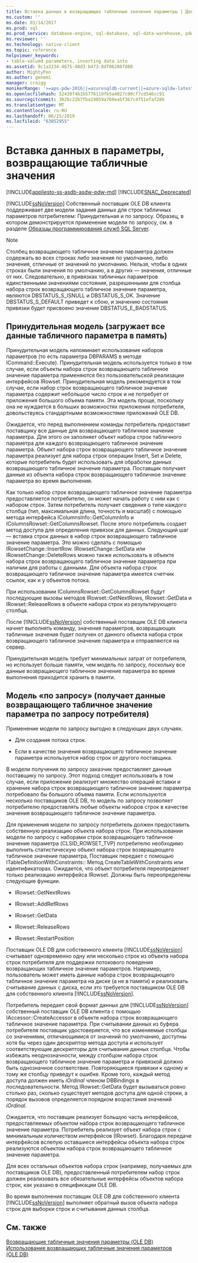 ```yaml
---
title: Вставка данных в возвращающих табличные значения параметры | Документация Майкрософт
ms.custom: ''
ms.date: 03/14/2017
ms.prod: sql
ms.prod_service: database-engine, sql-database, sql-data-warehouse, pdw
ms.reviewer: ''
ms.technology: native-client
ms.topic: reference
helpviewer_keywords:
- table-valued parameters, inserting data into
ms.assetid: 9c1a3234-4675-40d3-b473-8df06208f880
author: MightyPen
ms.author: genemi
manager: craigg
monikerRange: '>=aps-pdw-2016||=azuresqldb-current||=azure-sqldw-latest||>=sql-server-2016||=sqlallproducts-allversions||>=sql-server-linux-2017||=azuresqldb-mi-current'
ms.openlocfilehash: 52420f4b1b5776119fb5a4827c90cf7cd546cc91
ms.sourcegitcommit: 3026c22b7fba19059a769ea5f367c4f51efaf286
ms.translationtype: MT
ms.contentlocale: ru-RU
ms.lasthandoff: 06/15/2019
ms.locfileid: "63052955"
---
```

# <a name="inserting-data-into-table-valued-parameters"></a>Вставка данных в параметры, возвращающие табличные значения
[!INCLUDE[appliesto-ss-asdb-asdw-pdw-md](../../includes/appliesto-ss-asdb-asdw-pdw-md.md)]
[!INCLUDE[SNAC_Deprecated](../../includes/snac-deprecated.md)]

  [!INCLUDE[ssNoVersion](../../includes/ssnoversion-md.md)] Собственный поставщик OLE DB клиента поддерживает две модели задания данных для строк табличных параметров потребителем: Принудительная и по запросу. Образец, в котором демонстрируется применение модели по запросу, см. в разделе [Образцы программирования служб SQL Server](https://msftdpprodsamples.codeplex.com/).  
  
> [!NOTE]  
>  Столбец возвращающего табличное значение параметра должен содержать во всех строках либо значения по умолчанию, либо значения, отличные от значений по умолчанию. Нельзя, чтобы в одних строках были значения по умолчанию, а в других — значения, отличные от них. Следовательно, в привязках табличных параметров единственными значениями состояния, разрешенными для столбца набора строк возвращающего табличное значение параметра, являются DBSTATUS_S_ISNULL и DBSTATUS_S_OK. Значение DBSTATUS_S_DEFAULT приведет к сбою, и значению состояния привязки будет присвоено значение DBSTATUS_E_BADSTATUS.  
  
## <a name="push-model-loads-all-table-valued-paremeter-data-in-memory"></a>Принудительная модель (загружает все данные табличного параметра в память)  
 Принудительная модель напоминает использование наборов параметров (то есть параметра DBPARAMS в методе ICommand::Execute). Принудительная модель используется только в том случае, если объекты набора строк возвращающего табличное значение параметра применяются без пользовательской реализации интерфейсов IRowset. Принудительная модель рекомендуется в том случае, если набор строк возвращающего табличное значение параметра содержит небольшое число строк и не потребует от приложения большого объема памяти. Эта модель проще, поскольку она не нуждается в больших возможностях приложения потребителя, довольствуясь стандартными возможностями приложений OLE DB.  
  
 Ожидается, что перед выполнением команды потребитель предоставит поставщику все данные для возвращающего табличное значение параметра. Для этого он заполняет объект набора строк табличного параметра для каждого возвращающего табличное значение параметра. Объект набора строк возвращающего табличное значение параметра реализует для набора строк операции Insert, Set и Delete, которые потребитель будет использовать для обработки данных возвращающего табличное значение параметра. Поставщик получает данные из объекта набора строк возвращающего табличное значение параметра во время выполнения.  
  
 Как только набор строк возвращающего табличное значение параметра предоставляется потребителю, он может начать работу с ним как с набором строк. Затем потребитель получает сведения о типе каждого столбца (тип, максимальная длина, точность и масштаб) с помощью метода интерфейса IColumnsInfo::GetColumnInfo и IColumnsRowset::GetColumnsRowset. После этого потребитель создает метод доступа для определения привязок для данных. Следующий шаг — вставка строк данных в набор строк возвращающего табличное значение параметра. Это можно сделать с помощью IRowsetChange::InsertRow. IRowsetChange::SetData или IRowsetChange::DeleteRows можно также использовать в объекте набора строк возвращающего табличное значение параметра при наличии для работы с данными. Для объекта набора строк возвращающего табличное значение параметра имеется счетчик ссылок, как и у объектов потока.  
  
 При использовании IColumnsRowset::GetColumnsRowset будут последующие вызовы методов IRowset::GetNextRows, IRowset::GetData и IRowset::ReleaseRows в объекте набора строк из результирующего столбца.  
  
 После [!INCLUDE[ssNoVersion](../../includes/ssnoversion-md.md)] собственный поставщик OLE DB клиента начнет выполнять команду, значения параметров, возвращающих табличные значения будет получен от данного объекта набора строк возвращающего табличное значение параметра и отправляются на сервер.  
  
 Принудительная модель требует минимальных затрат от потребителя, но использует больше памяти, чем модель по запросу, поскольку все данные возвращающего табличное значение параметра во время выполнения приходится хранить в памяти.  
  
## <a name="pull-model-obtaining-table-valued-parameter-data-on-demand-from-the-consumer"></a>Модель «по запросу» (получает данные возвращающего табличное значение параметра по запросу потребителя)  
 Применение модели по запросу выгодно в следующих двух случаях.  
  
-   Для создания потока строк.  
  
-   Если в качестве значения возвращающего табличное значение параметра используется набор строк от другого поставщика.  
  
 В модели получения по запросу заказчик предоставляет данные поставщику по запросу. Этот подход следует использовать в том случае, если приложение реализует множество операций вставки и хранение набора строк возвращающего табличное значение параметра потребовало бы большого объема памяти. Если используются несколько поставщиков OLE DB, то модель по запросу позволяет потребителю предоставлять любые объекты наборов строк в качестве значения возвращающего табличное значение параметра.  
  
 Для применения модели по запросу потребитель должен предоставить собственную реализацию объекта набора строк. При использовании модели по запросу с наборами строк возвращающего табличное значение параметра (CLSID_ROWSET_TVP) потребителю необходимо выполнить статистическую объект набора строк возвращающего табличное значение параметра, Поставщик передает с помощью ITableDefinitionWithConstraints:: Метод CreateTableWithConstraints или идентификаторах. Ожидается, что объект потребителя переопределяет только реализацию интерфейса IRowset. Должны быть переопределены следующие функции.  
  
-   IRowset::GetNextRows  
  
-   IRowset::AddRefRows  
  
-   IRowset::GetData  
  
-   IRowset::ReleaseRows  
  
-   IRowset::RestartPosition  
  
 Поставщик OLE DB для собственного клиента [!INCLUDE[ssNoVersion](../../includes/ssnoversion-md.md)] считывает одновременно одну или несколько строк из объекта набора строк потребителя для поддержки потокового поведения возвращающих табличное значение параметров. Например, пользователь может иметь данные набора строк возвращающего табличное значение параметра на диске (а не в памяти) и реализовать считывание данных с диска, если это требуется поставщиком OLE DB для собственного клиента [!INCLUDE[ssNoVersion](../../includes/ssnoversion-md.md)].  
  
 Потребитель передает свой формат данных для [!INCLUDE[ssNoVersion](../../includes/ssnoversion-md.md)] собственный поставщик OLE DB клиента с помощью IAccessor::CreateAccessor в объекте набора строк возвращающего табличное значение параметра. При считывании данных из буфера потребителя поставщик удостоверяется, что все изменяемые столбцы со значениями, отличающимися от значений по умолчанию, доступны хотя бы через один дескриптор метода доступа и использует соответствующие дескрипторы для считывания данных столбца. Чтобы избежать неоднозначности, между столбцом набора строк возвращающего табличное значение параметра и привязкой должно быть однозначное соответствие. Повторяющиеся привязки к одному и тому же столбцу приведут к ошибке. Кроме того, каждый метод доступа должен иметь *iOrdinal* членом DBBindings в последовательности. Метод IRowset::GetData будет вызываться ровно столько раз, сколько существует методов доступа для одной строки, а порядок вызовов определяется порядком возрастания значений *iOrdinal*.  
  
 Ожидается, что поставщик реализует большую часть интерфейсов, предоставляемых объектом набора строк возвращающего табличное значение параметра. Потребитель реализует объект набора строк с минимальным количеством интерфейсов (IRowset). Благодаря передаче интерфейсов вслепую оставшиеся интерфейсы объекта набора строк реализуются объектом набора строк возвращающего табличное значение параметра.  
  
 Для всех остальных объектов набора строк (например, получаемых для поставщиков OLE DB), предоставленный потребителем набор строк должен реализовать все обязательные интерфейсы объектов набора строк, как указано в спецификации OLE DB.  
  
 Во время выполнения поставщик OLE DB для собственного клиента [!INCLUDE[ssNoVersion](../../includes/ssnoversion-md.md)] выполняет обратный вызов объекта набора строк для выборки строк и считывания данных столбца.  
  
## <a name="see-also"></a>См. также  
 [Возвращающие табличные значения параметры &#40;OLE DB&#41;](../../relational-databases/native-client-ole-db-table-valued-parameters/table-valued-parameters-ole-db.md)   
 [Использование возвращающих табличные значения параметров &#40;OLE DB&#41;](../../relational-databases/native-client-ole-db-how-to/use-table-valued-parameters-ole-db.md)  
  
  
